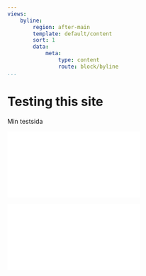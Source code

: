 ```yaml
---
views:
    byline:
        region: after-main
        template: default/content
        sort: 1
        data:
            meta:
                type: content
                route: block/byline
...
```

Testing this site
==============================================

Min testsida


![En fin bild](cimage/imgd.php?src=dbwebbisar.jpg&w=300&h=400)

![En fin bild](cimage/imgd.php?src=mur.jpg&w=300)
